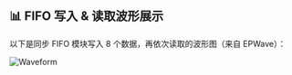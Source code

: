 ## 📊 FIFO 写入 & 读取波形展示

以下是同步 FIFO 模块写入 8 个数据，再依次读取的波形图（来自 EPWave）：

![Waveform](https://github.com/user-attachments/assets/240d60d0-8539-4a66-b3df-4358f039e147)
